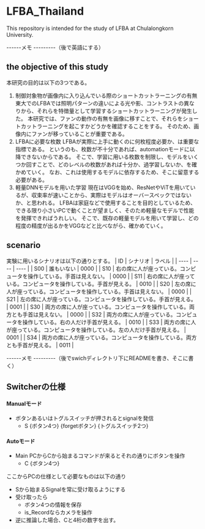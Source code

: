 # LFBA_Thailand

This repository is intended for the study of LFBA at Chulalongkorn University.


------メモ ---------（後で英語にする）
## the objective of this study
本研究の目的は以下の3つである。
1. 制御対象物が画像内に入り込んでいる際のショートカットラーニングの有無
東大でのLFBAでは照明パターンの違いによる光や影、コントラストの異なりから、それらを特徴量として学習するショートカットラーニングが発生した。
本研究では、ファンの動作の有無を画像に移すことで、それらをショートカットラーニングを起こすかどうかを確認することをする。
そのため、画像内にファンが移っていることが重要である。
2. LFBAに必要な枚数
LFBAが実際に上手に動くのに何枚程度必要か、は重要な指標である。
というのも、枚数が不十分であれば、automationモードに以降できないからである。
そこで、学習に用いる枚数を制限し、モデルをいくつか回すことで、どのレベルの枚数があれば十分か、過学習しないか、を確かめていく。
なお、これは使用するモデルに依存するため、そこに留意する必要がある。
3. 軽量DNNモデルを用いた学習
現在はVGGを始め、ResNetやViTを用いているが、収束率が速いことから、実際はモデルはオーバースペックではないか、と思われる。
LFBAは家庭などで使用することを目的としているため、できる限り小さいPCで動くことが望ましく、そのため軽量なモデルで性能を発揮できればうれしい。
そこで、既存の軽量モデルを用いて学習し、どの程度の精度が出るかをVGGなどと比べながら、確かめていく。

## scenario
実験に用いるシナリオは以下の通りとする。
| ID | シナリオ  | ラベル |
| ---- | ---- | ---- |
| S00 | 誰もいない | 0000 |
| S10 | 右の席に人が座っている。コンピュータを操作している。手首は見えない。 | 0000 |
| S11 | 右の席に人が座っている。コンピュータを操作している。手首が見える。 | 0010 |
| S20 | 左の席に人が座っている。コンピュータを操作している。手首は見えない。 | 0000 |
| S21 | 左の席に人が座っている。コンピュータを操作している。手首が見える。 | 0001 |
| S30 | 両方の席に人が座っている。コンピュータを操作している。両方とも手首は見えない。 | 0000 |
| S32 | 両方の席に人が座っている。コンピュータを操作している。右の人だけ手首が見える。 | 0010 |
| S33 | 両方の席に人が座っている。コンピュータを操作している。左の人だけ手首が見える。 | 0001 |
| S34 | 両方の席に人が座っている。コンピュータを操作している。両方とも手首が見える。 | 0011 |

------メモ ---------（後でswichディレクトリ下にREADMEを書き、そこに書く）
## Switcherの仕様
#### Manualモード
- ボタンあるいはトグルスイッチが押されるとsignalを発信
    - S {ボタン4つ} {forgetボタン} {トグルスイッチ2つ}
#### Autoモード
- Main PCからCから始まるコマンドが来るとそれの通りにボタンを操作
    - C {ボタン4つ}

ここからPCの仕様として必要なものは以下の通り
- Sから始まるSignalを常に受け取るようにする
- 受け取ったら
    - ボタン4つの情報を保存
    - is_Recordならカメラを操作
- 逆に推論した場合、Cと4桁の数字を出す。